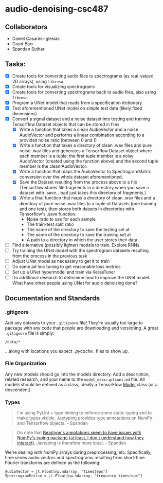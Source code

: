 # audio-denoising-csc487
## Collaborators

- Daniel Casares-Iglesias
- Grant Baer
- Spandan Suthar

## Tasks: 

- [X] Create tools for converting audio files to spectrograms (as real-valued 2D arrays), using `librosa`
- [X] Create tools for visualizing spectrograms 
- [X] Create tools for converting spectrograms back to audio files, also using `librosa`
- [X] Program a UNet model that reads from a specification dictionary
- [X] Test aforementioned UNet model on simple test data (likely fixed dimensions)
- [X] Convert a signal dataset and a noise dataset into testing and training Tensorflow Dataset objects that can be stored in files
    - [X] Write a function that takes a clean AudioVector and a noise AudioVector and performs a linear combination according to a provided noise ratio (between 0 and 1)
    - [X] Write a function that takes a directory of clean .wav files and pure noise .wav files and generates a Tensorflow Dataset object where each member is a tuple: the first tuple member is a noisy AudioVector (created using the function above) and the second tuple member is the clean AudioVector.
    - [X] Write a function that maps the AudioVector to SpectrogramMatrix conversion over the whole dataset aforementioned.
    - [X] Save the Dataset resulting from the process above to a file (Tensorflow stores file fragments in a directory when you save a dataset with .save. .load just takes this directory of fragments.)
    - [X] Write a final function that maps a directory of clean .wav files and a directory of pure noise .wav files to a tuple of Datasets (one training and one test), then stores both datsets in directories with Tensorflow's .save function.
        - Noise ratio to use for each sample
        - The train-test split ratio
        - The name of the directory to save the testing set at
        - The name of the directory to save the training set at
        - A path to a directory in which the user stores their data
- [ ] Find alternative (possibly lighter) models to train. Explore RNNs.
- [ ] Try training the UNet model with the spectrogram datasets resulting from the process in the previous task
- [ ] Adjust UNet model as necessary to get it to train
- [ ] Do some ad hoc tuning to get reasonable loss metrics
- [ ] Set up a UNet hypermodel and train via KerasTuner
- [ ] Do additional research to determine how to improve the UNet model. What have other people using UNet for audio denoising done?

## Documentation and Standards

### .gitignore
Add any datasets to your `.gitignore` file! They're usually too large to package with any code that people are downloading and versioning. A great `.gitignore` file is simply:

```
/data/*
```
...along with locations you expect \__pycache__ files to show up.

### File Organization
Any new models should go into the models directory. Add a description, related research, and your name to the `model_descriptions.md` file. All models should be defined as a class, ideally a TensorFlow [Model](https://www.tensorflow.org/guide/keras/making_new_layers_and_models_via_subclassing) class (or a descendent).

### Types
> I'm using PyLint + type hinting to enforce some static typing and to make types visible. Jaxtyping provides type annotations on NumPy and Tensorflow objects. - Spandan 

> Do note that [Beartype's annotations seem to have issues with NumPy's typing package (at least, I don't understand how they interact)](https://github.com/beartype/beartype/issues/334). Jaxtyping is therefore more ideal. - Spandan 

We're dealing with NumPy arrays during preprocessing, etc. Specifically, time series audio vectors and spectrograms resulting from short-time Fourier transforms are defined as the following:

```python3 
AudioVector = jt.Float[np.ndarray, "timesteps"]
SpectrogramMatrix = jt.Float[np.ndarray, "frequency timesteps"]
```

